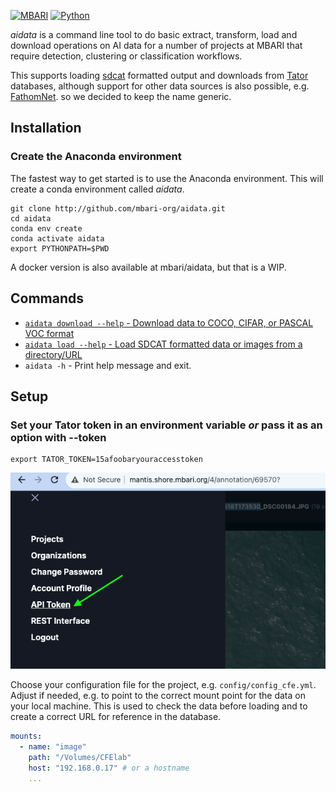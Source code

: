 [![MBARI](https://www.mbari.org/wp-content/uploads/2014/11/logo-mbari-3b.png)](http://www.mbari.org)
[![Python](https://img.shields.io/badge/language-Python-blue.svg)](https://www.python.org/downloads/)

*aidata* is a command line tool to do basic extract, transform, load and download operations
on AI data for a number of projects at MBARI that require detection, clustering or classification
workflows.
 
This supports loading [sdcat](https://github.com/mbari-org/sdcat) formatted output and downloads from [Tator](https://www.tatorapp.com/) databases, although
support for other data sources is also possible, e.g. [FathomNet](https://fathomnet.org/).
so we decided to keep the name generic.

## Installation 

### Create the Anaconda environment

The fastest way to get started is to use the Anaconda environment.  This will create a conda environment called *aidata*.
```shell
git clone http://github.com/mbari-org/aidata.git
cd aidata
conda env create 
conda activate aidata
export PYTHONPATH=$PWD
```

A docker version is also available at mbari/aidata, but that is a WIP.

## Commands

* [`aidata download --help` - Download data to COCO, CIFAR, or PASCAL VOC format](docs/commands/download.md) 
* [`aidata load --help` - Load SDCAT formatted data or images from a directory/URL](docs/commands/load.md)
* `aidata -h` - Print help message and exit.

## Setup

### Set your Tator token in an environment variable *or* pass it as an option with --token

```
export TATOR_TOKEN=15afoobaryouraccesstoken
```

![ Image link ](docs/imgs/apitoken.png)


Choose your configuration file for the project, e.g. `config/config_cfe.yml`.
Adjust if needed, e.g. to point to the correct mount point for the data
on your local machine.  This is used to check the data before loading and
to create a correct URL for reference in the database.

```yaml
mounts:
  - name: "image"
    path: "/Volumes/CFElab"
    host: "192.168.0.17" # or a hostname 
    ...
```
